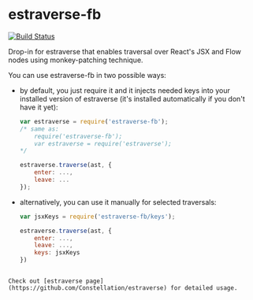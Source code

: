 estraverse-fb
=============
[![Build Status](https://travis-ci.org/RReverser/estraverse-fb.svg?branch=master)](https://travis-ci.org/RReverser/estraverse-fb)

Drop-in for estraverse that enables traversal over React's JSX and Flow nodes using monkey-patching technique.

You can use estraverse-fb in two possible ways:

* by default, you just require it and it injects needed keys into your installed version of estraverse (it's installed automatically if you don't have it yet):
    ```javascript
    var estraverse = require('estraverse-fb');
    /* same as:
        require('estraverse-fb');
        var estraverse = require('estraverse');
    */

    estraverse.traverse(ast, {
        enter: ...,
        leave: ...
    });
    ```

* alternatively, you can use it manually for selected traversals:
    ```javascript
    var jsxKeys = require('estraverse-fb/keys');

    estraverse.traverse(ast, {
        enter: ...,
        leave: ...,
        keys: jsxKeys
    })
```

Check out [estraverse page](https://github.com/Constellation/estraverse) for detailed usage.
